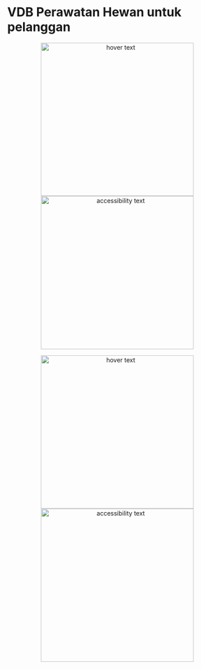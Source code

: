 # VDB Perawatan Hewan untuk pelanggan



<p align="center">
  <img src="https://user-images.githubusercontent.com/68777448/190140311-fc100d06-424b-4848-9502-53d252b47067.png" width="350" title="hover text">
  <img src="https://user-images.githubusercontent.com/68777448/190140382-147b2551-4423-4fa0-8457-6355ebb69c87.png" width="350" alt="accessibility text">
</p>

<p align="center">
  <img src="https://user-images.githubusercontent.com/68777448/190140451-101b1fe9-0733-46da-b447-61398d57e886.png" width="350" title="hover text">
  <img src="https://user-images.githubusercontent.com/68777448/190140561-6acbaf22-2315-43bc-a643-ec35779e05b5.png" width="350" alt="accessibility text">
</p>

